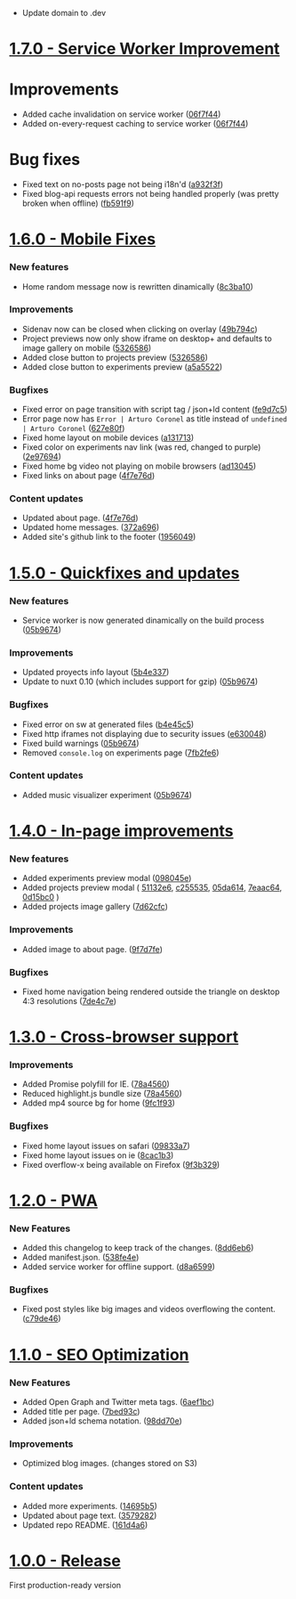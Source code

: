 - Update domain to .dev

# [1.7.0 - Service Worker Improvement](https://github.com/datyayu/new-datyayu.xyz/tree/1.7.0)

# Improvements

- Added cache invalidation on service worker ([06f7f44](https://github.com/datyayu/new-datyayu.xyz/commit/06f7f44))
- Added on-every-request caching to service worker ([06f7f44](https://github.com/datyayu/new-datyayu.xyz/commit/06f7f44))

# Bug fixes

- Fixed text on no-posts page not being i18n'd ([a932f3f](https://github.com/datyayu/new-datyayu.xyz/commit/a932f3f))
- Fixed blog-api requests errors not being handled properly (was pretty broken when offline) ([fb591f9](https://github.com/datyayu/new-datyayu.xyz/commit/fb591f9))

# [1.6.0 - Mobile Fixes](https://github.com/datyayu/new-datyayu.xyz/tree/1.6.0)

### New features

- Home random message now is rewritten dinamically ([8c3ba10](https://github.com/datyayu/new-datyayu.xyz/commit/8c3ba10))

### Improvements

- Sidenav now can be closed when clicking on overlay ([49b794c](https://github.com/datyayu/new-datyayu.xyz/commit/49b794c))
- Project previews now only show iframe on desktop+ and defaults to image gallery on mobile ([5326586](https://github.com/datyayu/new-datyayu.xyz/commit/5326586))
- Added close button to projects preview ([5326586](https://github.com/datyayu/new-datyayu.xyz/commit/5326586))
- Added close button to experiments preview ([a5a5522](https://github.com/datyayu/new-datyayu.xyz/commit/a5a5522))

### Bugfixes

- Fixed error on page transition with script tag / json+ld content ([fe9d7c5](https://github.com/datyayu/new-datyayu.xyz/commit/fe9d7c5))
- Error page now has `Error | Arturo Coronel` as title instead of `undefined | Arturo Coronel` ([627e80f](https://github.com/datyayu/new-datyayu.xyz/commit/627e80f))
- Fixed home layout on mobile devices ([a131713](https://github.com/datyayu/new-datyayu.xyz/commit/a131713))
- Fixed color on experiments nav link (was red, changed to purple) ([2e97694](https://github.com/datyayu/new-datyayu.xyz/commit/2e97694))
- Fixed home bg video not playing on mobile browsers ([ad13045](https://github.com/datyayu/new-datyayu.xyz/commit/ad13045))
- Fixed links on about page ([4f7e76d](https://github.com/datyayu/new-datyayu.xyz/commit/4f7e76d))

### Content updates

- Updated about page. ([4f7e76d](https://github.com/datyayu/new-datyayu.xyz/commit/4f7e76d))
- Updated home messages. ([372a696](https://github.com/datyayu/new-datyayu.xyz/commit/372a696))
- Added site's github link to the footer ([1956049](https://github.com/datyayu/new-datyayu.xyz/commit/1956049))

# [1.5.0 - Quickfixes and updates](https://github.com/datyayu/new-datyayu.xyz/tree/1.5.0)

### New features

- Service worker is now generated dinamically on the build process ([05b9674](https://github.com/datyayu/new-datyayu.xyz/commit/05b9674))

### Improvements

- Updated proyects info layout ([5b4e337](https://github.com/datyayu/new-datyayu.xyz/commit/5b4e337))
- Update to nuxt 0.10 (which includes support for gzip) ([05b9674](https://github.com/datyayu/new-datyayu.xyz/commit/05b9674))

### Bugfixes

- Fixed error on sw at generated files ([b4e45c5](https://github.com/datyayu/new-datyayu.xyz/commit/b4e45c5))
- Fixed http iframes not displaying due to security issues ([e630048](https://github.com/datyayu/new-datyayu.xyz/commit/e630048))
- Fixed build warnings ([05b9674](https://github.com/datyayu/new-datyayu.xyz/commit/05b9674))
- Removed `console.log` on experiments page ([7fb2fe6](https://github.com/datyayu/new-datyayu.xyz/commit/7fb2fe6))

### Content updates

- Added music visualizer experiment ([05b9674](https://github.com/datyayu/new-datyayu.xyz/commit/05b9674))

# [1.4.0 - In-page improvements](https://github.com/datyayu/new-datyayu.xyz/tree/1.4.0)

### New features

- Added experiments preview modal ([098045e](https://github.com/datyayu/new-datyayu.xyz/commit/098045e))
- Added projects preview modal (
  [51132e6](https://github.com/datyayu/new-datyayu.xyz/commit/51132e6),
  [c255535](https://github.com/datyayu/new-datyayu.xyz/commit/c255535),
  [05da614](https://github.com/datyayu/new-datyayu.xyz/commit/05da614),
  [7eaac64](https://github.com/datyayu/new-datyayu.xyz/commit/7eaac64),
  [0d15bc0](https://github.com/datyayu/new-datyayu.xyz/commit/0d15bc0)
  )
- Added projects image gallery ([7d62cfc](https://github.com/datyayu/new-datyayu.xyz/commit/7d62cfc))

### Improvements

- Added image to about page. ([9f7d7fe](https://github.com/datyayu/new-datyayu.xyz/commit/9f7d7fe))

### Bugfixes

- Fixed home navigation being rendered outside the triangle on desktop 4:3 resolutions ([7de4c7e](https://github.com/datyayu/new-datyayu.xyz/commit/7de4c7e))

# [1.3.0 - Cross-browser support](https://github.com/datyayu/new-datyayu.xyz/tree/1.3.0)

### Improvements

- Added Promise polyfill for IE. ([78a4560](https://github.com/datyayu/new-datyayu.xyz/commit/78a4560))
- Reduced highlight.js bundle size ([78a4560](https://github.com/datyayu/new-datyayu.xyz/commit/78a4560))
- Added mp4 source bg for home ([9fc1f93](https://github.com/datyayu/new-datyayu.xyz/commit/9fc1f93))

### Bugfixes

- Fixed home layout issues on safari ([09833a7](https://github.com/datyayu/new-datyayu.xyz/commit/09833a7))
- Fixed home layout issues on ie ([8cac1b3](https://github.com/datyayu/new-datyayu.xyz/commit/8cac1b3))
- Fixed overflow-x being available on Firefox ([9f3b329](https://github.com/datyayu/new-datyayu.xyz/commit/9f3b329))

# [1.2.0 - PWA](https://github.com/datyayu/new-datyayu.xyz/tree/1.2.0)

### New Features

- Added this changelog to keep track of the changes. ([8dd6eb6](https://github.com/datyayu/new-datyayu.xyz/commit/8dd6eb6))
- Added manifest.json. ([538fe4e](https://github.com/datyayu/new-datyayu.xyz/commit/538fe4e))
- Added service worker for offline support. ([d8a6599](https://github.com/datyayu/new-datyayu.xyz/commit/d8a6599))

### Bugfixes

- Fixed post styles like big images and videos overflowing the content. ([c79de46](https://github.com/datyayu/new-datyayu.xyz/commit/c79de46))

# [1.1.0 - SEO Optimization](https://github.com/datyayu/new-datyayu.xyz/tree/1.1.0)

### New Features

- Added Open Graph and Twitter meta tags. ([6aef1bc](https://github.com/datyayu/new-datyayu.xyz/commit/6aef1bc))
- Added title per page. ([7bed93c](https://github.com/datyayu/new-datyayu.xyz/commit/7bed93c))
- Added json+ld schema notation. ([98dd70e](https://github.com/datyayu/new-datyayu.xyz/commit/98dd70e))

### Improvements

- Optimized blog images. (changes stored on S3)

### Content updates

- Added more experiments. ([14695b5](https://github.com/datyayu/new-datyayu.xyz/commit/14695b5))
- Updated about page text. ([3579282](https://github.com/datyayu/new-datyayu.xyz/commit/3579282))
- Updated repo README. ([161d4a6](https://github.com/datyayu/new-datyayu.xyz/commit/161d4a6))

# [1.0.0 - Release](https://github.com/datyayu/new-datyayu.xyz/tree/1.0.0)

First production-ready version
